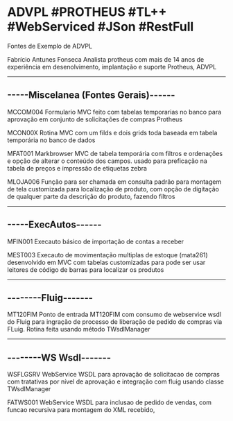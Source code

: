 # ADVPL #PROTHEUS #TL++ #WebServiced #JSon #RestFull
Fontes de Exemplo de ADVPL

Fabrício Antunes Fonseca
Analista protheus com mais de 14 anos de experiência em desenolvimento, implantação e suporte Protheus, ADVPL

-------------------------------------
-----Miscelanea (Fontes Gerais)------
-------------------------------------

MCCOM004
Formulario MVC feito com tabelas temporarias no banco para aprovação em conjunto de solicitações de compras Protheus


MCON00X
Rotina MVC com um filds e dois grids toda baseada em tabela temporária no banco de dados

MFAT001
Markbrowser MVC de tabela temporária com filtros e ordenações e opção de alterar o conteúdo dos campos. usado para preficação na tabela de preços e impressão de etiquetas zebra

MLOJA006
Função para ser chamada em consulta padrão para montagem de tela customizada para localização de produto, com opção de digitação de qualquer parte da descrição do produto, fazendo filtros


--------------------
-----ExecAutos------
--------------------
MFIN001
Execauto básico de importação de contas a receber

MEST003
Execauto de movimentação multiplas de estoque (mata261) desenvolvido em MVC com tabelas customizadas para pode ser usar leitores de código de barras para localizar os produtos


--------------------
--------Fluig-------
--------------------
MT120FIM
Ponto de entrada MT120FIM com consumo de webservice wsdl do Fluig para ingração de processo de liberação de pedido de compras via FLuig. Rotina feita usando método TWsdlManager


----------------------
--------WS Wsdl-------
----------------------
WSFLGSRV
WebService WSDL para aprovação de solicitacao de compras com tratativas por nível de aprovação e integração com fluig usando classe TWsdlManager

FATWS001
WebService WSDL para inclusao de pedido de vendas, com funcao recursiva para montagem do XML recebido,